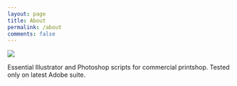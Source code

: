 ```yaml
---
layout: page
title: About
permalink: /about
comments: false
---
```


<!--div class="row justify-content-between">
<div class="col-md-8 pr-5"-->

<p class="mb-5">
<img class="shadow-lg" src="https://repository-images.githubusercontent.com/279662522/8450c480-d9f6-11eb-8ee4-b82d03f6b831"/>
</p>

<p>Essential Illustrator and Photoshop scripts for commercial printshop. Tested only on latest Adobe suite.</p>

<!--/div>

<div class="col-md-4">

<div class="sticky-top sticky-top-80">
<h5>Buy me a coffee</h5>

<p>Thank you for your support! Your donation helps me to maintain and improve <a target="_blank" href="https://github.com/wowthemesnet/mediumish-theme-jekyll">Mediumish <i class="fab fa-github"></i></a>.</p>

<a target="_blank" href="https://www.wowthemes.net/donate/" class="btn btn-danger">Buy me a coffee</a> <a target="_blank" href="https://bootstrapstarter.com/bootstrap-templates/template-mediumish-bootstrap-jekyll/" class="btn btn-warning">Documentation</a>

</div>
</div>
</div-->
